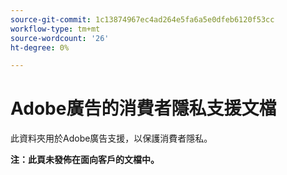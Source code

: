 ```yaml
---
source-git-commit: 1c13874967ec4ad264e5fa6a5e0dfeb6120f53cc
workflow-type: tm+mt
source-wordcount: '26'
ht-degree: 0%

---
```

# Adobe廣告的消費者隱私支援文檔

此資料夾用於Adobe廣告支援，以保護消費者隱私。

**注：此頁未發佈在面向客戶的文檔中。**
